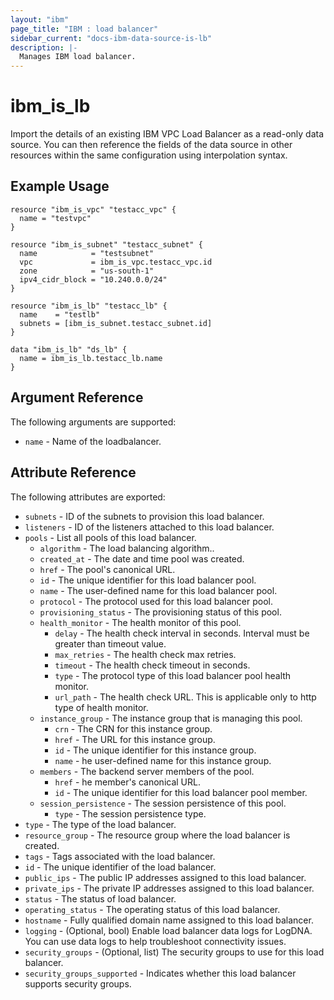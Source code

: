 ```yaml
---
layout: "ibm"
page_title: "IBM : load balancer"
sidebar_current: "docs-ibm-data-source-is-lb"
description: |-
  Manages IBM load balancer.
---
```


# ibm\_is_lb

Import the details of an existing IBM VPC Load Balancer as a read-only data source. You can then reference the fields of the data source in other resources within the same configuration using interpolation syntax.


## Example Usage

```hcl
resource "ibm_is_vpc" "testacc_vpc" {
  name = "testvpc"
}

resource "ibm_is_subnet" "testacc_subnet" {
  name            = "testsubnet"
  vpc             = ibm_is_vpc.testacc_vpc.id
  zone            = "us-south-1"
  ipv4_cidr_block = "10.240.0.0/24"
}

resource "ibm_is_lb" "testacc_lb" {
  name    = "testlb"
  subnets = [ibm_is_subnet.testacc_subnet.id]
}

data "ibm_is_lb" "ds_lb" {
  name = ibm_is_lb.testacc_lb.name
}
```

## Argument Reference

The following arguments are supported:

* `name` -  Name of the loadbalancer.

## Attribute Reference

The following attributes are exported:


* `subnets` - ID of the subnets to provision this load balancer.
* `listeners` - ID of the listeners attached to this load balancer.
* `pools` - List all pools of this load balancer.
  * `algorithm` - The load balancing algorithm..
  * `created_at` - The date and time pool was created.
  * `href` - The pool's canonical URL.
  * `id` - The unique identifier for this load balancer pool.
  * `name` - The user-defined name for this load balancer pool.
  * `protocol` - The protocol used for this load balancer pool.
  * `provisioning_status` - The provisioning status of this pool.
  * `health_monitor` - The health monitor of this pool.
    * `delay` - The health check interval in seconds. Interval must be greater than timeout value.
    * `max_retries` - The health check max retries.
    * `timeout` - The health check timeout in seconds.
    * `type` - The protocol type of this load balancer pool health monitor.
    * `url_path` - The health check URL. This is applicable only to http type of health monitor.
  * `instance_group` - The instance group that is managing this pool.
    * `crn` - The CRN for this instance group.
    * `href` - The URL for this instance group.
    * `id` - The unique identifier for this instance group.
    * `name` - he user-defined name for this instance group.
  * `members` - The backend server members of the pool.
    * `href` - he member's canonical URL.
    * `id` - The unique identifier for this load balancer pool member. 
  * `session_persistence` - The session persistence of this pool.
    * `type` - The session persistence type.
* `type` - The type of the load balancer.
* `resource_group` - The resource group where the load balancer is created.
* `tags` - Tags associated with the load balancer.
* `id` - The unique identifier of the load balancer.
* `public_ips` - The public IP addresses assigned to this load balancer.
* `private_ips` - The private IP addresses assigned to this load balancer.
* `status` - The status of load balancer.
* `operating_status` - The operating status of this load balancer.
* `hostname` - Fully qualified domain name assigned to this load balancer.
* `logging` - (Optional, bool) Enable load balancer data logs for LogDNA. You can use data logs to help troubleshoot connectivity issues.
* `security_groups` - (Optional, list) The security groups to use for this load balancer.
* `security_groups_supported` - Indicates whether this load balancer supports security groups.
